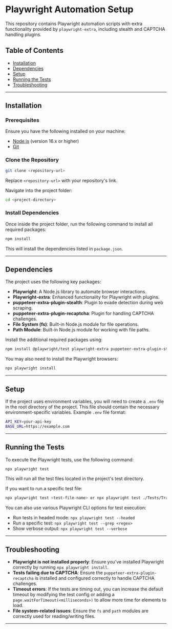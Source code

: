 
# Playwright Automation Setup

This repository contains Playwright automation scripts with extra functionality provided by `playwright-extra`, including stealth and CAPTCHA handling plugins.

## Table of Contents
- [Installation](#installation)
- [Dependencies](#dependencies)
- [Setup](#setup)
- [Running the Tests](#running-the-tests)
- [Troubleshooting](#troubleshooting)

---

## Installation

### Prerequisites
Ensure you have the following installed on your machine:
- [Node.js](https://nodejs.org/) (version 16.x or higher)
- [Git](https://git-scm.com/)

### Clone the Repository
```bash
git clone <repository-url>
```
Replace `<repository-url>` with your repository's link.

Navigate into the project folder:
```bash
cd <project-directory>
```

### Install Dependencies
Once inside the project folder, run the following command to install all required packages:
```bash
npm install
```

This will install the dependencies listed in `package.json`.

---

## Dependencies

The project uses the following key packages:
- **Playwright**: A Node.js library to automate browser interactions.
- **Playwright-extra**: Enhanced functionality for Playwright with plugins.
- **puppeteer-extra-plugin-stealth**: Plugin to evade detection during web scraping.
- **puppeteer-extra-plugin-recaptcha**: Plugin for handling CAPTCHA challenges.
- **File System (fs)**: Built-in Node.js module for file operations.
- **Path Module**: Built-in Node.js module for working with file paths.

Install the additional required packages using:

```bash
npm install @playwright/test playwright-extra puppeteer-extra-plugin-stealth puppeteer-extra-plugin-recaptcha fs path
```

You may also need to install the Playwright browsers:

```bash
npx playwright install
```

---

## Setup

If the project uses environment variables, you will need to create a `.env` file in the root directory of the project. This file should contain the necessary environment-specific variables. Example `.env` file format:

```bash
API_KEY=your-api-key
BASE_URL=https://example.com
```

---

## Running the Tests

To execute the Playwright tests, use the following command:

```bash
npx playwright test 
```

This will run all the test files located in the project's test directory.

If you want to run a specific test file:
```bash
npx playwright test <test-file-name> or npx playwright test ./Tests/Tradingview.spec.js --headed
```

You can also use various Playwright CLI options for test execution:
- Run tests in headed mode: `npx playwright test --headed`
- Run a specific test: `npx playwright test --grep <regex>`
- Show verbose output: `npx playwright test --verbose`

---

## Troubleshooting

- **Playwright is not installed properly**: Ensure you’ve installed Playwright correctly by running `npx playwright install`.
- **Tests failing due to CAPTCHA**: Ensure the `puppeteer-extra-plugin-recaptcha` is installed and configured correctly to handle CAPTCHA challenges.
- **Timeout errors**: If the tests are timing out, you can increase the default timeout by modifying the test config or adding a `page.waitForTimeout(<milliseconds>)` to allow more time for elements to load.
- **File system-related issues**: Ensure the `fs` and `path` modules are correctly used for reading/writing files.

---
